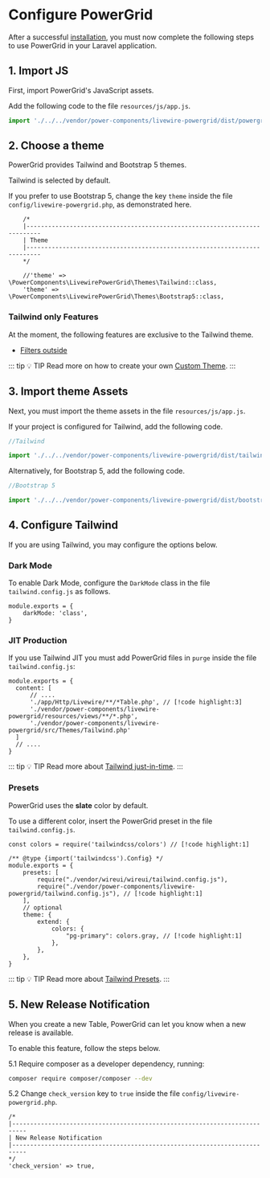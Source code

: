 # Configure PowerGrid

After a successful [installation](install.html#installation), you must now complete the following steps to use PowerGrid in your Laravel application.

## 1. Import JS

First, import PowerGrid's JavaScript assets.

Add the following code to the file `resources/js/app.js`.

```javascript
import './../../vendor/power-components/livewire-powergrid/dist/powergrid'
```

## 2. Choose a theme

PowerGrid provides Tailwind and Bootstrap 5 themes.

Tailwind is selected by default.

If you prefer to use Bootstrap 5, change the key `theme` inside the file `config/livewire-powergrid.php`, as demonstrated here.

```php{8}
    /*
    |--------------------------------------------------------------------------
    | Theme
    |--------------------------------------------------------------------------
    */

    //'theme' => \PowerComponents\LivewirePowerGrid\Themes\Tailwind::class,
    'theme' => \PowerComponents\LivewirePowerGrid\Themes\Bootstrap5::class,
```

### Tailwind only Features

At the moment, the following features are exclusive to the Tailwind theme.

* [Filters outside](configure?id=_7-filters)

::: tip 💡 TIP
 Read more on how to create your own [Custom Theme](../table/custom-theme).
:::

## 3. Import theme Assets

Next, you must import the theme assets in the file `resources/js/app.js`.

If your project is configured for Tailwind, add the following code.

```javascript
//Tailwind

import './../../vendor/power-components/livewire-powergrid/dist/tailwind.css'
```

Alternatively, for Bootstrap 5, add the following code.

```javascript
//Bootstrap 5

import './../../vendor/power-components/livewire-powergrid/dist/bootstrap5.css'
```

## 4. Configure Tailwind

If you are using Tailwind, you may configure the options below.

### Dark Mode

To enable Dark Mode, configure the `DarkMode` class in the file `tailwind.config.js` as follows.

```javascript{2}
module.exports = {
    darkMode: 'class',
}
```

### JIT Production

If you use Tailwind JIT you must add PowerGrid files in `purge` inside the file `tailwind.config.js`:

```javascript{4-6}
module.exports = {
  content: [
      // ....
      './app/Http/Livewire/**/*Table.php', // [!code highlight:3]
      './vendor/power-components/livewire-powergrid/resources/views/**/*.php',
      './vendor/power-components/livewire-powergrid/src/Themes/Tailwind.php'
  ]
  // ....
}
```

::: tip 💡 TIP
 Read more about [Tailwind just-in-time](https://tailwindcss.com/docs/just-in-time-mode).
:::

### Presets

PowerGrid uses the **slate** color by default.

To use a different color, insert the PowerGrid preset in the file `tailwind.config.js`.

```js{7,13}
const colors = require('tailwindcss/colors') // [!code highlight:1]

/** @type {import('tailwindcss').Config} */
module.exports = {
    presets: [
        require("./vendor/wireui/wireui/tailwind.config.js"),
        require("./vendor/power-components/livewire-powergrid/tailwind.config.js"), // [!code highlight:1]
    ],
    // optional
    theme: {
        extend: {
            colors: {
                "pg-primary": colors.gray, // [!code highlight:1]
            },
        },
    },
}
```

::: tip 💡 TIP
 Read more about [Tailwind Presets](https://tailwindcss.com/docs/presets).
:::

## 5. New Release Notification

When you create a new Table, PowerGrid can let you know when a new release is available.

To enable this feature, follow the steps below.

5.1 Require composer as a developer dependency, running:

 ```bash
 composer require composer/composer --dev
 ```

5.2 Change `check_version` key to `true` inside the file `config/livewire-powergrid.php`.

```php{6}
/*
|--------------------------------------------------------------------------
| New Release Notification
|--------------------------------------------------------------------------
*/
'check_version' => true,
```
